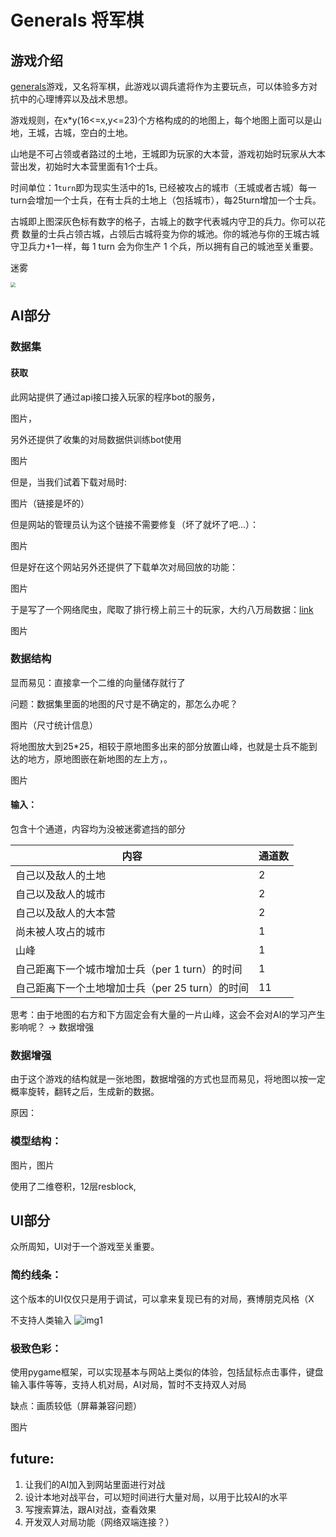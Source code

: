 # Generals 将军棋

## 游戏介绍



[generals](https://link.zhihu.com/?target=http%3A//generals.io)游戏，又名将军棋，此游戏以调兵遣将作为主要玩点，可以体验多方对抗中的心理博弈以及战术思想。

游戏规则，在x*y(16<=x,y<=23)个方格构成的的地图上，每个地图上面可以是山地，王城，古城，空白的土地。

山地是不可占领或者路过的土地，王城即为玩家的大本营，游戏初始时玩家从大本营出发，初始时大本营里面有1个士兵。

时间单位：1`turn`即为现实生活中的1s, 已经被攻占的城市（王城或者古城）每一turn会增加一个士兵，在有士兵的土地上（包括城市），每25turn增加一个士兵。

古城即上图深灰色标有数字的格子，古城上的数字代表城内守卫的兵力。你可以花费 数量的士兵占领古城，占领后古城将变为你的城池。你的城池与你的王城古城守卫兵力+1一样，每 1 turn 会为你生产 1 个兵，所以拥有自己的城池至关重要。

迷雾

<img src="https://dev.generals.io/replay.gif" style="zoom:50%;" />

## AI部分

### 数据集

#### 获取

此网站提供了通过api接口接入玩家的程序bot的服务，

图片，

另外还提供了收集的对局数据供训练bot使用

图片

但是，当我们试着下载对局时:

图片（链接是坏的）

但是网站的管理员认为这个链接不需要修复（坏了就坏了吧...）：

图片

但是好在这个网站另外还提供了下载单次对局回放的功能：

图片

于是写了一个网络爬虫，爬取了排行榜上前三十的玩家，大约八万局数据：[link](https://github.com/Toseic/Generals.io_crawl)

图片



### 数据结构

显而易见：直接拿一个二维的向量储存就行了

问题：数据集里面的地图的尺寸是不确定的，那怎么办呢？

图片（尺寸统计信息）

将地图放大到25*25，相较于原地图多出来的部分放置山峰，也就是士兵不能到达的地方，原地图嵌在新地图的左上方，。

图片

#### 输入：

包含十个通道，内容均为没被迷雾遮挡的部分

| 内容                                            | 通道数 |
| ----------------------------------------------- | ------ |
| 自己以及敌人的土地                              | 2      |
| 自己以及敌人的城市                              | 2      |
| 自己以及敌人的大本营                            | 2      |
| 尚未被人攻占的城市                              | 1      |
| 山峰                                            | 1      |
| 自己距离下一个城市增加士兵（per 1 turn）的时间  | 1      |
| 自己距离下一个土地增加士兵（per 25 turn）的时间 | 11     |



思考：由于地图的右方和下方固定会有大量的一片山峰，这会不会对AI的学习产生影响呢？ -> 数据增强

### 数据增强

由于这个游戏的结构就是一张地图，数据增强的方式也显而易见，将地图以按一定概率旋转，翻转之后，生成新的数据。

原因：

### 模型结构：

图片，图片

使用了二维卷积，12层resblock,

## UI部分

众所周知，UI对于一个游戏至关重要。

### 简约线条：

这个版本的UI仅仅只是用于调试，可以拿来复现已有的对局，赛博朋克风格（X

不支持人类输入
![img1](https://user-images.githubusercontent.com/97432569/171473506-ad83a3e1-8dab-4e61-add6-134b78cc78ce.gif)

### 极致色彩：

使用pygame框架，可以实现基本与网站上类似的体验，包括鼠标点击事件，键盘输入事件等等，支持人机对局，AI对局，暂时不支持双人对局

缺点：画质较低（屏幕兼容问题）

图片



## future:

1.  让我们的AI加入到网站里面进行对战
2. 设计本地对战平台，可以短时间进行大量对局，以用于比较AI的水平
3. 写搜索算法，跟AI对战，查看效果
4. 开发双人对局功能（网络双端连接？）
